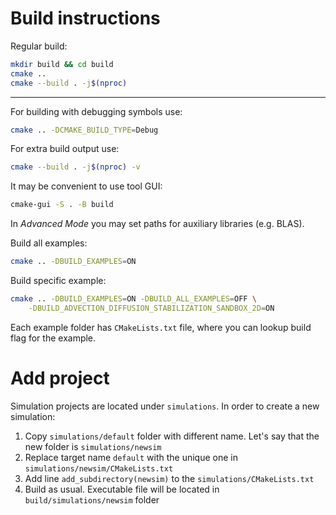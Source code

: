 # Build instructions

Regular build:
```bash
mkdir build && cd build
cmake ..
cmake --build . -j$(nproc)
```

---

For building with debugging symbols use:
```bash
cmake .. -DCMAKE_BUILD_TYPE=Debug
```

For extra build output use:
```bash
cmake --build . -j$(nproc) -v
```

It may be convenient to use tool GUI:
```bash
cmake-gui -S . -B build
```
In *Advanced Mode* you may set paths for auxiliary libraries (e.g. BLAS).

Build all examples:
```bash
cmake .. -DBUILD_EXAMPLES=ON
```

Build specific example:
```bash
cmake .. -DBUILD_EXAMPLES=ON -DBUILD_ALL_EXAMPLES=OFF \
    -DBUILD_ADVECTION_DIFFUSION_STABILIZATION_SANDBOX_2D=ON
```

Each example folder has `CMakeLists.txt` file, where you can lookup build flag for the example.

# Add project

Simulation projects are located under `simulations`.
In order to create a new simulation:

1. Copy `simulations/default` folder with different name. Let's say that the new folder is
   `simulations/newsim`
1. Replace target name `default` with the unique one in `simulations/newsim/CMakeLists.txt`
1. Add line `add_subdirectory(newsim)` to the `simulations/CMakeLists.txt`
1. Build as usual. Executable file will be located in `build/simulations/newsim` folder

